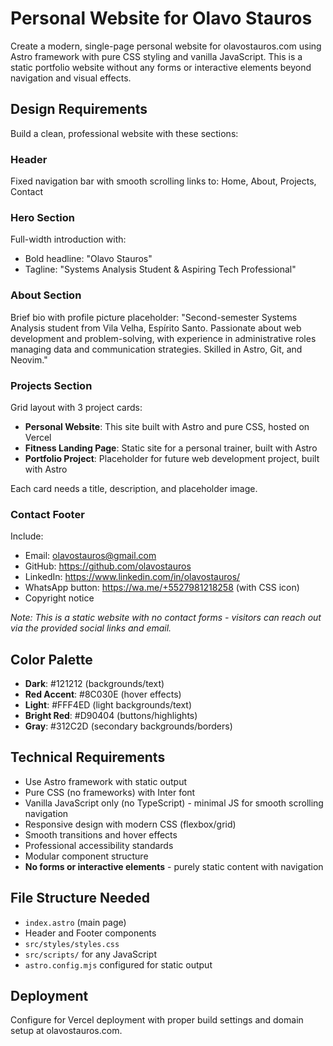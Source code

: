 # Personal Website for Olavo Stauros

Create a modern, single-page personal website for olavostauros.com using Astro framework with pure CSS styling and vanilla JavaScript. This is a static portfolio website without any forms or interactive elements beyond navigation and visual effects.

## Design Requirements

Build a clean, professional website with these sections:

### Header
Fixed navigation bar with smooth scrolling links to: Home, About, Projects, Contact

### Hero Section  
Full-width introduction with:
- Bold headline: "Olavo Stauros"
- Tagline: "Systems Analysis Student & Aspiring Tech Professional"

### About Section
Brief bio with profile picture placeholder:
"Second-semester Systems Analysis student from Vila Velha, Espírito Santo. Passionate about web development and problem-solving, with experience in administrative roles managing data and communication strategies. Skilled in Astro, Git, and Neovim."

### Projects Section
Grid layout with 3 project cards:
- **Personal Website**: This site built with Astro and pure CSS, hosted on Vercel
- **Fitness Landing Page**: Static site for a personal trainer, built with Astro  
- **Portfolio Project**: Placeholder for future web development project, built with Astro

Each card needs a title, description, and placeholder image.

### Contact Footer
Include:
- Email: olavostauros@gmail.com
- GitHub: https://github.com/olavostauros
- LinkedIn: https://www.linkedin.com/in/olavostauros/
- WhatsApp button: https://wa.me/+5527981218258 (with CSS icon)
- Copyright notice

*Note: This is a static website with no contact forms - visitors can reach out via the provided social links and email.*

## Color Palette
- **Dark**: #121212 (backgrounds/text)
- **Red Accent**: #8C030E (hover effects)  
- **Light**: #FFF4ED (light backgrounds/text)
- **Bright Red**: #D90404 (buttons/highlights)
- **Gray**: #312C2D (secondary backgrounds/borders)

## Technical Requirements

- Use Astro framework with static output
- Pure CSS (no frameworks) with Inter font
- Vanilla JavaScript only (no TypeScript) - minimal JS for smooth scrolling navigation
- Responsive design with modern CSS (flexbox/grid)
- Smooth transitions and hover effects
- Professional accessibility standards
- Modular component structure
- **No forms or interactive elements** - purely static content with navigation

## File Structure Needed
- `index.astro` (main page)
- Header and Footer components  
- `src/styles/styles.css`
- `src/scripts/` for any JavaScript
- `astro.config.mjs` configured for static output

## Deployment
Configure for Vercel deployment with proper build settings and domain setup at olavostauros.com.

